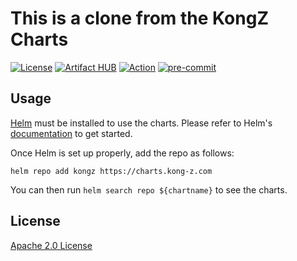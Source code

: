 # This is a clone from the KongZ Charts

[![License](https://img.shields.io/badge/License-Apache%202.0-blue.svg)](https://opensource.org/licenses/Apache-2.0)
[![Artifact HUB](https://img.shields.io/endpoint?url=https://artifacthub.io/badge/repository/kong-z)](https://artifacthub.io/packages/search?repo=kong-z)
[![Action](https://github.com/KongZ/charts/workflows/Release%20Charts/badge.svg?branch=main)](https://github.com/KongZ/charts/actions)
[![pre-commit](https://img.shields.io/badge/pre--commit-enabled-brightgreen?logo=pre-commit&logoColor=white)](https://github.com/pre-commit/pre-commit)
## Usage

[Helm](https://helm.sh) must be installed to use the charts.
Please refer to Helm's [documentation](https://helm.sh/docs/) to get started.

Once Helm is set up properly, add the repo as follows:

```console
helm repo add kongz https://charts.kong-z.com
```

You can then run `helm search repo ${chartname}` to see the charts.

## License

[Apache 2.0 License](./LICENSE)

